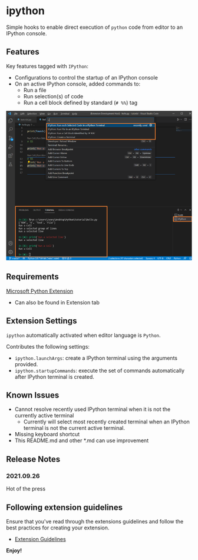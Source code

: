 # ipython

Simple hooks to enable direct execution of `python` code from editor to an IPython console.


## Features

Key features tagged with `IPython`:
- Configurations to control the startup of an IPython console
- On an active IPython console, added commands to:
    - Run a file
    - Run selection(s) of code
    - Run a cell block defined by standard (`# %%`) tag

![feature X](md_img/vscode-ipython.png)

## Requirements

[Microsoft Python Extension](https://marketplace.visualstudio.com/items?itemName=ms-python.python)
- Can also be found in Extension tab

## Extension Settings

`ipython` automatically activated when editor language is `Python`.

Contributes the following settings:
* `ipython.launchArgs`: create a IPython terminal using the arguments provided.
* `ipython.startupCommands`: execute the set of commands automatically after IPython terminal is created.

## Known Issues

- Cannot resolve recently used IPython terminal when it is not the currently active terminal
    - Currently will select most recently created terminal when an IPython terminal is not the current active terminal.
- Missing keyboard shortcut
- This README.md and other *.md can use improvement

## Release Notes

### 2021.09.26

Hot of the press

## Following extension guidelines

Ensure that you've read through the extensions guidelines and follow the best practices for creating your extension.

* [Extension Guidelines](https://code.visualstudio.com/api/references/extension-guidelines)

**Enjoy!**
